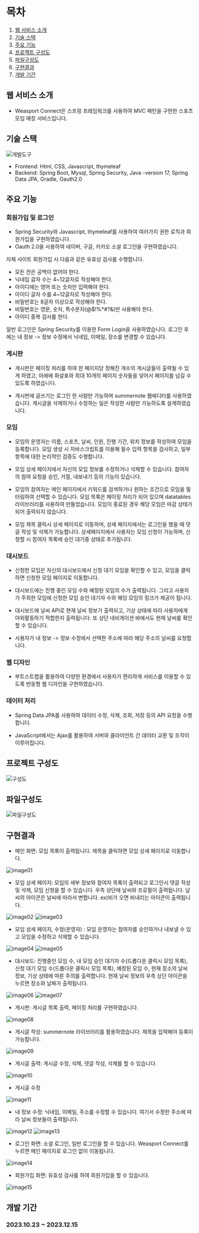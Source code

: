 # 목차

1. [웹 서비스 소개](#웹-서비스-소개)
2. [기술 스택](#기술-스택)
3. [주요 기능](#주요-기능)
4. [프로젝트 구성도](#프로젝트-구성도)
5. [파일구성도](#파일구성도)
6. [구현결과](#구현결과)
7. [개발 기간](#개발-기간)

## 웹 서비스 소개

- Weasport Connect은 스프링 프레임워크를 사용하여 MVC 패턴을 구현한 스포츠 모임 매칭 서비스입니다. 

## 기술 스택

![개발도구](https://github.com/bsw0215/weasport/assets/144658036/44a619c7-36d3-4cbf-bafd-40ed47fd7d3c)

- Frontend: Html, CSS, Javascript, thymeleaf
- Backend: Spring Boot, Mysql, Spring Security, Java -version 17, Spring Data JPA, Gradle, Oauth2.0

## 주요 기능
  
### 회원가입 및 로그인

- Spring Security와 Javascript, thymeleaf를 사용하여 여러가지 권한 로직과 회원가입을 구현하였습니다. 
- Oauth 2.0을 사용하여 네이버, 구글, 카카오 소셜 로그인을 구현하였습니다.

자체 사이트 회원가입 시 다음과 같은 유효성 검사를 수행합니다.
- 모든 칸은 공백이 없어야 한다.
- 닉네임 글자 수는 4~12글자로 작성해야 한다.
- 아이디에는 영어 또는 숫자만 입력해야 한다.
- 아이디 글자 수를 4~12글자로 작성해야 한다.
- 비밀번호는 8글자 이상으로 작성해야 한다.
- 비밀번호는 영문, 숫자, 특수문자(@$!%*#?&)만 사용해야 한다.
- 아이디 중복 검사를 한다.

일반 로그인은 Spring Security를 이용한 Form Login을 사용하였습니다. 로그인 후에는 내 정보 -> 정보 수정에서 닉네임, 이메일, 장소를 변경할 수 있습니다.

### 게시판

- 게시판은 페이징 처리를 하여 한 페이지당 정해진 개수의 게시글들이 출력될 수 있게 하였고, 아래에 화살표와 최대 10개의 페이지 숫자들을 넣어서 페이지를 넘길 수 있도록 하였습니다.

- 게시판에 글쓰기는 로그인 한 사람만 가능하며 summernote 웹에디터를 사용하였습니다. 게시글을 삭제하거나 수정하는 일은 작성한 사람만 가능하도록 설계하였습니다.

### 모임

- 모임의 운영자는 이름, 스포츠, 날씨, 인원, 진행 기간, 위치 정보를 작성하여 모임을 등록합니다. 모임 생성 시 자바스크립트를 이용해 필수 입력 항목을 검사하고, 일부 항목에 대한 논리적인 검증도 수행합니다.

- 모임 상세 페이지에서 자신의 모임 정보를 수정하거나 삭제할 수 있습니다. 참여자의 참여 요청을 승인, 거절, 내보내기 등의 기능이 있습니다.

- 모임의 참여자는 메인 페이지에서 키워드를 검색하거나 원하는 조건으로 모임을 필터링하여 선택할 수 있습니다. 모임 목록은 페이징 처리가 되어 있으며 datatables 라이브러리를 사용하여 만들었습니다. 모임이 종료된 경우 해당 모임은 마감 상태가 되어 출력되지 않습니다.

- 모임 제목 클릭시 상세 페이지로 이동하며, 상세 페이지에서는 로그인을 했을 때 댓글 작성 및 삭제가 가능합니다. 상세페이지에서 사용자는 모임 신청이 가능하며, 신청할 시 참여자 목록에 승인 대기중 상태로 추가됩니다. 

### 대시보드

- 신청한 모임은 자신의 대시보드에서 신청 대기 모임을 확인할 수 있고, 모임을 클릭하면 신청한 모임 페이지로 이동합니다.

- 대시보드에는 진행 중인 모임 수와 예정된 모임의 수가 출력됩니다. 그리고 사용자가 주최한 모임에 신청한 모임 승인 대기자 수와 해당 모임의 링크가 제공이 됩니다. 

- 대시보드에 날씨 API로 현재 날씨 정보가 출력되고, 기상 상태에 따라 사용자에게 야외활동하기 적합한지 출력됩니다. 또 상단 네비게이션 바에서도 현재 날씨를 확인할 수 있습니다.

- 사용자가 내 정보 -> 정보 수정에서 선택한 주소에 따라 해당 주소의 날씨를 요청합니다.

### 웹 디자인

- 부트스트랩을 활용하여 다양한 환경에서 사용자가 편리하게 서비스를 이용할 수 있도록 반응형 웹 디자인을 구현하였습니다.

### 데이터 처리

- Spring Data JPA를 사용하여 데이터 수정, 삭제, 조회, 저장 등의 API 요청을 수행합니다.

- JavaScript에서는 Ajax를 활용하여 서버와 클라이언트 간 데이터 교환 및 조작이 이루어집니다.

## 프로젝트 구성도

![구성도](https://github.com/bsw0215/weasport/assets/144658036/257f7a48-882c-4886-a122-7035c41f6a7e)

## 파일구성도

![파일구성도](https://github.com/bsw0215/weasport/assets/144658036/5aa6e80b-350e-431f-8a24-239e4658f6e0)

## 구현결과

- 메인 화면: 모임 목록이 출력됩니다. 제목을 클릭하면 모임 상세 페이지로 이동합니다.

![image01](https://github.com/bsw0215/weasport/assets/144658036/5d39546f-181c-4213-abf4-c5f22e2ccca8)

- 모임 상세 페이지: 모임의 세부 정보와 참여자 목록이 출력되고 로그인시 댓글 작성 및 삭제, 모임 신청을 할 수 있습니다. 우측 상단에 날씨와 프로필이 출력됩니다. 날씨의 아이콘은 날씨에 따라서 변합니다. ex)비가 오면 비내리는 아이콘이 출력됩니다.

![image02](https://github.com/bsw0215/weasport/assets/144658036/1447e5b5-a848-4c38-a19a-0fa116e96fe4)
![image03](https://github.com/bsw0215/weasport/assets/144658036/386e2caf-50d6-4ab9-8eac-679689bd7ed4)

- 모임 상세 페이지, 수정(운영자) : 모임 운영자는 참여자를 승인하거나 내보낼 수 있고 모임을 수정하고 삭제할 수 있습니다.

![image04](https://github.com/bsw0215/weasport/assets/144658036/5c145c71-df05-4bf7-8cac-6114543e8d37)
![image05](https://github.com/bsw0215/weasport/assets/144658036/54d1c289-6c4c-40d8-8870-5ba5c80fb611)

- 대시보드: 진행중인 모임 수, 내 모임 승인 대기자 수(드롭다운 클릭시 모임 목록), 신청 대기 모임 수(드롭다운 클릭시 모임 목록), 예정된 모임 수, 현재 장소의 날씨 정보, 기상 상태에 따른 주의를 출력합니다. 현재 날씨 정보의 우측 상단 아이콘을 누르면 장소와 날짜가 출력됩니다.

![image06](https://github.com/bsw0215/weasport/assets/144658036/3732b435-312c-41be-b849-d2c8d12e8442)
![image07](https://github.com/bsw0215/weasport/assets/144658036/baac79f8-f54e-40c5-8463-1af24c10e5f3)

- 게시판: 게시글 목록 출력, 페이징 처리를 구현하였습니다.

![image08](https://github.com/bsw0215/weasport/assets/144658036/780dd504-b9a3-4f96-890f-403a3491c9fb)

- 게시글 작성: summernote 라이브러리를 활용하였습니다. 제목을 입력해야 등록이 가능합니다.

![image09](https://github.com/bsw0215/weasport/assets/144658036/4b4fc025-161c-4172-a83f-2df045dbfc86)

- 게시글 출력: 게시글 수정, 삭제, 댓글 작성, 삭제를 할 수 있습니다.

![image10](https://github.com/bsw0215/weasport/assets/144658036/1fb601f8-c70e-4f24-b446-be92f13f2de7)

- 게시글 수정

![image11](https://github.com/bsw0215/weasport/assets/144658036/feae565f-ef9b-4f44-ba6c-aaf3cb7ba6e5)

- 내 정보 수정: 닉네임, 이메일, 주소를 수정할 수 있습니다. 여기서 수정한 주소에 따라 날씨 정보들이 출력됩니다.

![image12](https://github.com/bsw0215/weasport/assets/144658036/a05d098e-025a-49e5-acb7-d5241ccf75aa)
![image13](https://github.com/bsw0215/weasport/assets/144658036/05fe5e06-acd8-46b7-9894-cc43b8fd5a5e)

- 로그인 화면: 소셜 로그인, 일반 로그인을 할 수 있습니다. Weasport Connect를 누르면 메인 페이지로 로그인 없이 이동됩니다.

![image14](https://github.com/bsw0215/weasport/assets/144658036/89cdf003-73ea-4644-8267-839a9a591e53)

- 회원가입 화면: 유효성 검사를 하여 회원가입을 할 수 있습니다.

![image15](https://github.com/bsw0215/weasport/assets/144658036/b082654f-18e4-4f30-af9d-f945184c30c8)

## 개발 기간

### 2023.10.23 ~ 2023.12.15
